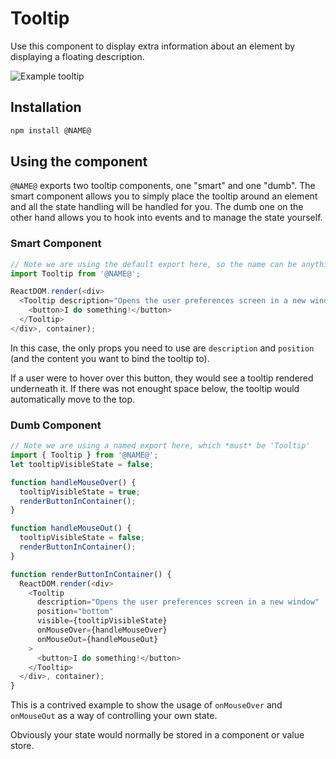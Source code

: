# Tooltip

Use this component to display extra information about an element by displaying a floating description.

![Example tooltip](https://i.imgur.com/vlvguzg.gif)

## Installation

```sh
npm install @NAME@
```

## Using the component

`@NAME@` exports two tooltip components, one "smart" and one "dumb". The smart component allows you to simply place the tooltip around an element and all the state handling will
be handled for you. The dumb one on the other hand allows you to hook into events and to manage the state yourself.

### Smart Component

```js
// Note we are using the default export here, so the name can be anything
import Tooltip from '@NAME@';

ReactDOM.render(<div>
  <Tooltip description="Opens the user preferences screen in a new window" position="bottom">
    <button>I do something!</button>
  </Tooltip>
</div>, container);
```

In this case, the only props you need to use are `description` and `position` (and the content you want to bind the tooltip to).

If a user were to hover over this button, they would see a tooltip rendered underneath it. If there was not enought space below, the tooltip would automatically move to the top.

### Dumb Component


```js
// Note we are using a named export here, which *must* be 'Tooltip'
import { Tooltip } from '@NAME@';
let tooltipVisibleState = false;

function handleMouseOver() {
  tooltipVisibleState = true;
  renderButtonInContainer();
}

function handleMouseOut() {
  tooltipVisibleState = false;
  renderButtonInContainer();
}

function renderButtonInContainer() {
  ReactDOM.render(<div>
    <Tooltip
      description="Opens the user preferences screen in a new window"
      position="bottom"
      visible={tooltipVisibleState}
      onMouseOver={handleMouseOver}
      onMouseOut={handleMouseOut}
    >
      <button>I do something!</button>
    </Tooltip>
  </div>, container);
}
```

This is a contrived example to show the usage of `onMouseOver` and `onMouseOut` as a way of controlling your own state.

Obviously your state would normally be stored in a component or value store.
